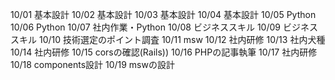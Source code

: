 10/01
基本設計
10/02
基本設計
10/03
基本設計
10/04
基本設計
10/05
Python
10/06
Python
10/07
社内作業・Python
10/08
ビジネススキル
10/09
ビジネススキル
10/10
技術選定のポイント調査
10/11
msw
10/12
社内研修
10/13
社内犬種
10/14
社内研修
10/15
corsの確認(Rails))
10/16
PHPの記事執筆
10/17
社内研修
10/18
components設計
10/19
mswの設計

